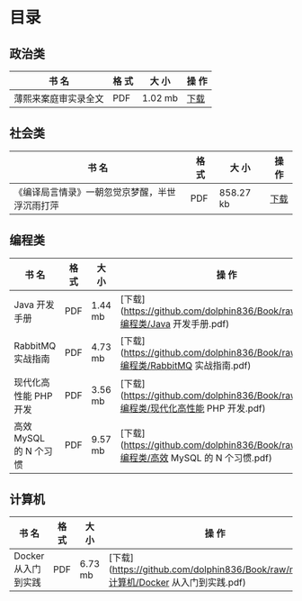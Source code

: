 # 目录
## 政治类
| 书 名 | 格 式 | 大 小 | 操 作 |
| ---- | ---- | ---- | ---- |
| 薄熙来案庭审实录全文 | PDF | 1.02 mb | [下载](https://github.com/dolphin836/Book/raw/master/政治类/薄熙来案庭审实录全文.pdf) |
## 社会类
| 书 名 | 格 式 | 大 小 | 操 作 |
| ---- | ---- | ---- | ---- |
| 《编译局言情录》一朝忽觉京梦醒，半世浮沉雨打萍 | PDF | 858.27 kb | [下载](https://github.com/dolphin836/Book/raw/master/社会类/《编译局言情录》一朝忽觉京梦醒，半世浮沉雨打萍.pdf) |
## 编程类
| 书 名 | 格 式 | 大 小 | 操 作 |
| ---- | ---- | ---- | ---- |
| Java 开发手册 | PDF | 1.44 mb | [下载](https://github.com/dolphin836/Book/raw/master/编程类/Java 开发手册.pdf) |
| RabbitMQ 实战指南 | PDF | 4.73 mb | [下载](https://github.com/dolphin836/Book/raw/master/编程类/RabbitMQ 实战指南.pdf) |
| 现代化高性能 PHP 开发 | PDF | 3.56 mb | [下载](https://github.com/dolphin836/Book/raw/master/编程类/现代化高性能 PHP 开发.pdf) |
| 高效 MySQL 的 N 个习惯 | PDF | 9.57 mb | [下载](https://github.com/dolphin836/Book/raw/master/编程类/高效 MySQL 的 N 个习惯.pdf) |
## 计算机
| 书 名 | 格 式 | 大 小 | 操 作 |
| ---- | ---- | ---- | ---- |
| Docker 从入门到实践 | PDF | 6.73 mb | [下载](https://github.com/dolphin836/Book/raw/master/计算机/Docker 从入门到实践.pdf) |
